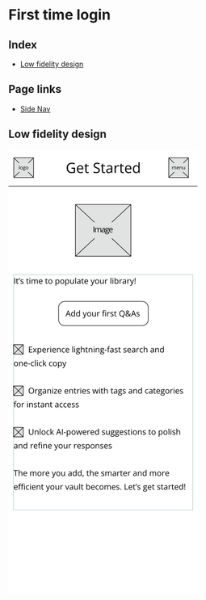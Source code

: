 # First time login

## Index

-   [Low fidelity design](#low-fidelity-design)

## Page links

-   [Side Nav](../markdown/sidenav.md)

## Low fidelity design

![First time login page design](../wireframes/first_time_login.png)
